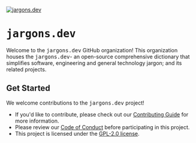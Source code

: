 <div style="margin-top: 12px">
  <a href="https://www.jargons.dev">
   <!-- https://github.com/babblebey/jargons.dev/assets/25631971/f2adedb8-4324-439a-8663-d3e30fd68416 -->
   <img alt="jargons.dev" src="https://github.com/devjargons/.github/assets/25631971/ee68bae7-46a5-4aa1-b2e6-034089fc6dda">
  </a>

  <h1><tt>jargons.dev</tt></h1>
</div>

Welcome to the <tt>jargons.dev</tt> GitHub organization! This organization houses the <tt>jargons.dev</tt>- an open-source comprehensive dictionary that simplifies software, engineering and general technology jargon; and its related projects.

## Get Started
We welcome contributions to the <tt>jargons.dev</tt> project!
- If you'd like to contribute, please check out our [Contributing Guide](https://github.com/jargons-dev/jargons.dev/blob/main/CONTRIBUTING.md) for more information.
- Please review our [Code of Conduct](https://github.com/jargons-dev/jargons.dev/blob/main/CODE_OF_CONDUCT.md) before participating in this project.
- This project is licensed under the [GPL-2.0 license](https://github.com/jargons-dev/jargons.dev/blob/main/LICENSE).
<!--

**Here are some ideas to get you started:**

🙋‍♀️ A short introduction - what is your organization all about?
🌈 Contribution guidelines - how can the community get involved?
👩‍💻 Useful resources - where can the community find your docs? Is there anything else the community should know?
🍿 Fun facts - what does your team eat for breakfast?
🧙 Remember, you can do mighty things with the power of [Markdown](https://docs.github.com/github/writing-on-github/getting-started-with-writing-and-formatting-on-github/basic-writing-and-formatting-syntax)
-->
